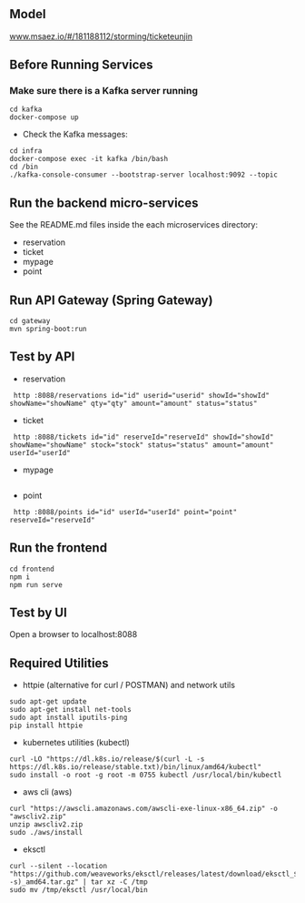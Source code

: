 # 

## Model
www.msaez.io/#/181188112/storming/ticketeunjin

## Before Running Services
### Make sure there is a Kafka server running
```
cd kafka
docker-compose up
```
- Check the Kafka messages:
```
cd infra
docker-compose exec -it kafka /bin/bash
cd /bin
./kafka-console-consumer --bootstrap-server localhost:9092 --topic
```

## Run the backend micro-services
See the README.md files inside the each microservices directory:

- reservation
- ticket
- mypage
- point


## Run API Gateway (Spring Gateway)
```
cd gateway
mvn spring-boot:run
```

## Test by API
- reservation
```
 http :8088/reservations id="id" userid="userid" showId="showId" showName="showName" qty="qty" amount="amount" status="status" 
```
- ticket
```
 http :8088/tickets id="id" reserveId="reserveId" showId="showId" showName="showName" stock="stock" status="status" amount="amount" userId="userId" 
```
- mypage
```
```
- point
```
 http :8088/points id="id" userId="userId" point="point" reserveId="reserveId" 
```


## Run the frontend
```
cd frontend
npm i
npm run serve
```

## Test by UI
Open a browser to localhost:8088

## Required Utilities

- httpie (alternative for curl / POSTMAN) and network utils
```
sudo apt-get update
sudo apt-get install net-tools
sudo apt install iputils-ping
pip install httpie
```

- kubernetes utilities (kubectl)
```
curl -LO "https://dl.k8s.io/release/$(curl -L -s https://dl.k8s.io/release/stable.txt)/bin/linux/amd64/kubectl"
sudo install -o root -g root -m 0755 kubectl /usr/local/bin/kubectl
```

- aws cli (aws)
```
curl "https://awscli.amazonaws.com/awscli-exe-linux-x86_64.zip" -o "awscliv2.zip"
unzip awscliv2.zip
sudo ./aws/install
```

- eksctl 
```
curl --silent --location "https://github.com/weaveworks/eksctl/releases/latest/download/eksctl_$(uname -s)_amd64.tar.gz" | tar xz -C /tmp
sudo mv /tmp/eksctl /usr/local/bin
```

